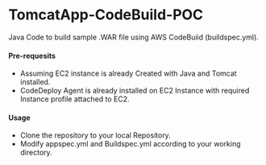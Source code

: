 # TomcatApp-CodeBuild-POC

Java Code to build sample .WAR file using AWS CodeBuiid (buildspec.yml). 

#### Pre-requesits
* Assuming EC2 instance is already Created with Java and Tomcat installed.
* CodeDeploy Agent is already installed on EC2 Instance with required Instance profile attached to EC2. 


#### Usage
* Clone the repository to your local Repository.
* Modify appspec.yml and Buildspec.yml according to your working directory. 

